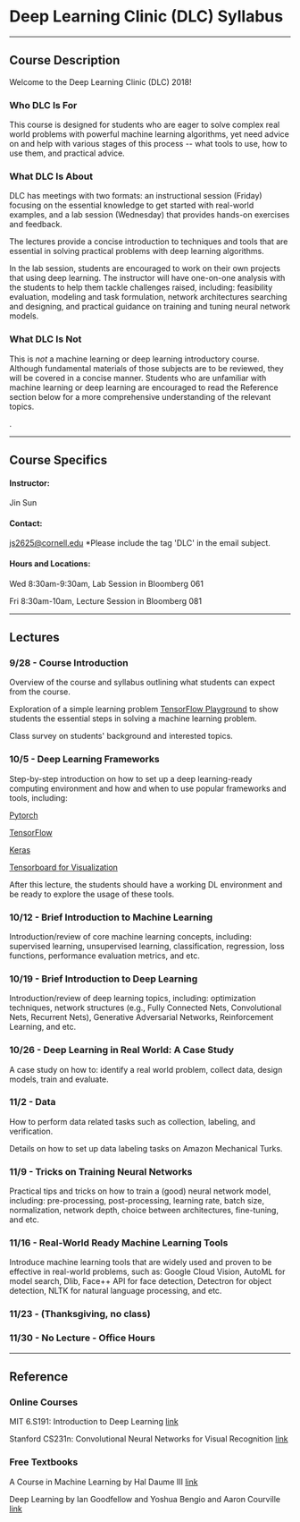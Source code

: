 # Deep Learning Clinic (DLC) Syllabus

---
## Course Description
Welcome to the Deep Learning Clinic (DLC) 2018!


### Who DLC Is For

This course is designed for students who are eager to solve complex real world problems with powerful machine learning algorithms, yet need advice on and help with various stages of this process -- what tools to use, how to use them, and practical advice.

### What DLC Is About

DLC has meetings with two formats: an instructional session (Friday) focusing on the essential knowledge to get started with real-world examples, and a lab session (Wednesday) that provides hands-on exercises and feedback.

The lectures provide a concise introduction to techniques and tools that are essential in solving practical problems with deep learning algorithms.

In the lab session, students are encouraged to work on their own projects that using deep learning. The instructor will have one-on-one analysis with the students to help them tackle challenges raised, including: feasibility evaluation, modeling and task formulation, network architectures searching and designing, and practical guidance on training and tuning neural network models.


### What DLC Is Not

This is *not* a machine learning or deep learning introductory course. Although fundamental materials of those subjects are to be reviewed, they will be covered in a concise manner. Students who are unfamiliar with machine learning or deep learning are encouraged to read the Reference section below for a more comprehensive understanding of the relevant topics.

.

---
## Course Specifics

#### Instructor:
Jin Sun

#### Contact:
js2625@cornell.edu *Please include the tag 'DLC' in the email subject.

#### Hours and Locations:

Wed 8:30am-9:30am, Lab Session in Bloomberg 061

Fri 8:30am-10am, Lecture Session in Bloomberg 081

---
## Lectures

### 9/28 - Course Introduction

Overview of the course and syllabus outlining what students can expect from the course.

Exploration of a simple learning problem [TensorFlow Playground](http://playground.tensorflow.org) to show students the essential steps in solving a machine learning problem.

Class survey on students' background and interested topics.

### 10/5 - Deep Learning Frameworks

Step-by-step introduction on how to set up a deep learning-ready computing environment and how and when to use popular frameworks and tools, including:

[Pytorch](https://pytorch.org/tutorials/)

[TensorFlow](https://www.tensorflow.org/tutorials/)

[Keras](https://keras.io/)

[Tensorboard for Visualization](https://github.com/yunjey/pytorch-tutorial/tree/master/tutorials/04-utils/tensorboard)

After this lecture, the students should have a working DL environment and be ready to explore the usage of these tools.


### 10/12 - Brief Introduction to Machine Learning

Introduction/review of core machine learning concepts, including: supervised learning, unsupervised learning, classification, regression, loss functions, performance evaluation metrics, and etc.

### 10/19 - Brief Introduction to Deep Learning

Introduction/review of deep learning topics, including: optimization techniques, network structures (e.g., Fully Connected Nets, Convolutional Nets, Recurrent Nets), Generative Adversarial Networks, Reinforcement Learning, and etc.

### 10/26 - Deep Learning in Real World: A Case Study

A case study on how to: identify a real world problem, collect data, design models, train and evaluate.

### 11/2 - Data

How to perform data related tasks such as collection, labeling, and verification.

Details on how to set up data labeling tasks on Amazon Mechanical Turks.

### 11/9 - Tricks on Training Neural Networks

Practical tips and tricks on how to train a (good) neural network model, including: pre-processing, post-processing, learning rate, batch size, normalization, network depth, choice between architectures, fine-tuning, and etc.

### 11/16 - Real-World Ready Machine Learning Tools

Introduce machine learning tools that are widely used and proven to be effective in real-world problems, such as: Google Cloud Vision, AutoML for model search, Dlib, Face++ API for face detection, Detectron for object detection, NLTK for natural language processing, and etc.

### 11/23 - (Thanksgiving, no class)


### 11/30 - No Lecture - Office Hours

---

## Reference

### Online Courses
MIT 6.S191: Introduction to Deep Learning [link](http://introtodeeplearning.com/)

Stanford CS231n: Convolutional Neural Networks for Visual Recognition [link](http://cs231n.stanford.edu/)

### Free Textbooks
A Course in Machine Learning by Hal Daume III [link](http://ciml.info/)

Deep Learning by Ian Goodfellow and Yoshua Bengio and Aaron Courville [link](https://www.deeplearningbook.org/)
